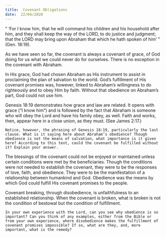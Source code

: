 ```yaml
---
title:  Covenant Obligations
date:  22/04/2020
---
```


“ ‘For I know him, that he will command his children and his household after him, and they shall keep the way of the LORD, to do justice and judgment; that the LORD may bring upon Abraham that which he hath spoken of him’ ” (Gen. 18:19).

As we have seen so far, the covenant is always a covenant of grace, of God doing for us what we could never do for ourselves. There is no exception in the covenant with Abraham.

In His grace, God had chosen Abraham as His instrument to assist in proclaiming the plan of salvation to the world. God’s fulfillment of His covenant promises was, however, linked to Abraham’s willingness to do righteously and to obey Him by faith. Without that obedience on Abraham’s part, God could not use him.

Genesis 18:19 demonstrates how grace and law are related. It opens with grace (“I know him”) and is followed by the fact that Abraham is someone who will obey the Lord and have his family obey, as well. Faith and works, then, appear here in a close union, as they must. (See James 2:17.)

`Notice, however, the phrasing of Genesis 18:19, particularly the last clause. What is it saying here about Abraham’s obedience? Though obedience is not the means of salvation, what importance is it given here? According to this text, could the covenant be fulfilled without it? Explain your answer.`

The blessings of the covenant could not be enjoyed or maintained unless certain conditions were met by the beneficiaries. Though the conditions were not needed to establish the covenant, they were to be the responses of love, faith, and obedience. They were to be the manifestation of a relationship between humankind and God. Obedience was the means by which God could fulfill His covenant promises to the people.

Covenant breaking, through disobedience, is unfaithfulness to an established relationship. When the covenant is broken, what is broken is not the condition of bestowal but the condition of fulfillment.

`In your own experience with the Lord, can you see why obedience is so important? Can you think of any examples, either from the Bible or from your own experience, where disobedience makes the fulfillment of covenant promises impossible? If so, what are they, and, more important, what is the remedy?`
